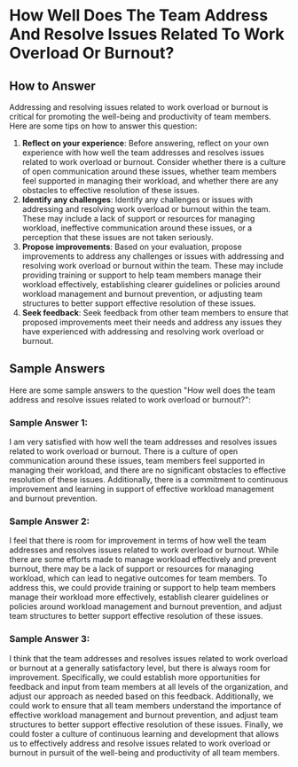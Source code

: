 How Well Does The Team Address And Resolve Issues Related To Work Overload Or Burnout?
=============================================================================================================

How to Answer
-------------

Addressing and resolving issues related to work overload or burnout is critical for promoting the well-being and productivity of team members. Here are some tips on how to answer this question:

1. **Reflect on your experience**: Before answering, reflect on your own experience with how well the team addresses and resolves issues related to work overload or burnout. Consider whether there is a culture of open communication around these issues, whether team members feel supported in managing their workload, and whether there are any obstacles to effective resolution of these issues.
2. **Identify any challenges**: Identify any challenges or issues with addressing and resolving work overload or burnout within the team. These may include a lack of support or resources for managing workload, ineffective communication around these issues, or a perception that these issues are not taken seriously.
3. **Propose improvements**: Based on your evaluation, propose improvements to address any challenges or issues with addressing and resolving work overload or burnout within the team. These may include providing training or support to help team members manage their workload effectively, establishing clearer guidelines or policies around workload management and burnout prevention, or adjusting team structures to better support effective resolution of these issues.
4. **Seek feedback**: Seek feedback from other team members to ensure that proposed improvements meet their needs and address any issues they have experienced with addressing and resolving work overload or burnout.

Sample Answers
--------------

Here are some sample answers to the question "How well does the team address and resolve issues related to work overload or burnout?":

### Sample Answer 1:

I am very satisfied with how well the team addresses and resolves issues related to work overload or burnout. There is a culture of open communication around these issues, team members feel supported in managing their workload, and there are no significant obstacles to effective resolution of these issues. Additionally, there is a commitment to continuous improvement and learning in support of effective workload management and burnout prevention.

### Sample Answer 2:

I feel that there is room for improvement in terms of how well the team addresses and resolves issues related to work overload or burnout. While there are some efforts made to manage workload effectively and prevent burnout, there may be a lack of support or resources for managing workload, which can lead to negative outcomes for team members. To address this, we could provide training or support to help team members manage their workload more effectively, establish clearer guidelines or policies around workload management and burnout prevention, and adjust team structures to better support effective resolution of these issues.

### Sample Answer 3:

I think that the team addresses and resolves issues related to work overload or burnout at a generally satisfactory level, but there is always room for improvement. Specifically, we could establish more opportunities for feedback and input from team members at all levels of the organization, and adjust our approach as needed based on this feedback. Additionally, we could work to ensure that all team members understand the importance of effective workload management and burnout prevention, and adjust team structures to better support effective resolution of these issues. Finally, we could foster a culture of continuous learning and development that allows us to effectively address and resolve issues related to work overload or burnout in pursuit of the well-being and productivity of all team members.
